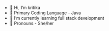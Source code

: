 - 👋 Hi, I’m kritika 
- 👀 Primary Coding Language - Java
- 🌱 I’m currently learning full stack development
- 💞️ Pronouns - She/her

<!---
kritikakaura1518/kritikakaura1518 is a ✨ special ✨ repository because its `README.md` (this file) appears on your GitHub profile.
You can click the Preview link to take a look at your changes.
--->
